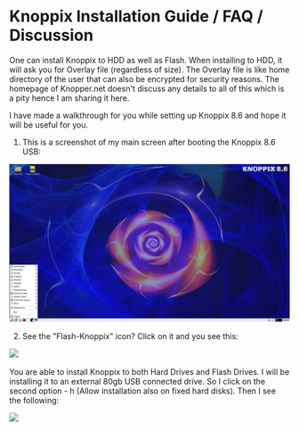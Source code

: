 # Knoppix Installation Guide / FAQ / Discussion

One can install Knoppix to HDD as well as Flash. When installing to HDD, it will ask you for Overlay file (regardless of size). The Overlay file is like home directory of the user that can also be encrypted for security reasons. The homepage of Knopper.net doesn't discuss any details to all of this which is a pity hence I am sharing it here.

I have made a walkthrough for you while setting up Knoppix 8.6 and hope it will be useful for you.

1) This is a screenshot of my main screen after booting the Knoppix 8.6 USB:

![](knoppix_8.6_mainscreen.jpeg)

2) See the "Flash-Knoppix" icon? Click on it and you see this:

![](Step_1.jpeg)

You are able to install Knoppix to both Hard Drives and Flash Drives. I will be installing it to an external 80gb USB connected drive. So I click on the second option - h (Allow installation also on fixed hard disks). Then I see the following:

![](Step_2.jpeg)

